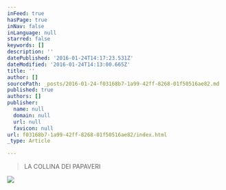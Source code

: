 ```yaml
---
inFeed: true
hasPage: true
inNav: false
inLanguage: null
starred: false
keywords: []
description: ''
datePublished: '2016-01-24T14:17:23.531Z'
dateModified: '2016-01-24T14:13:00.665Z'
title: ''
author: []
sourcePath: _posts/2016-01-24-f03168b7-1a99-42ff-8268-01f50516ae82.md
published: true
authors: []
publisher:
  name: null
  domain: null
  url: null
  favicon: null
url: f03168b7-1a99-42ff-8268-01f50516ae82/index.html
_type: Article

---
```

> LA COLLINA DEI PAPAVERI

![](https://the-grid-user-content.s3-us-west-2.amazonaws.com/76a6861d-32cf-4935-bcaf-7fd14a892e9b.jpg)